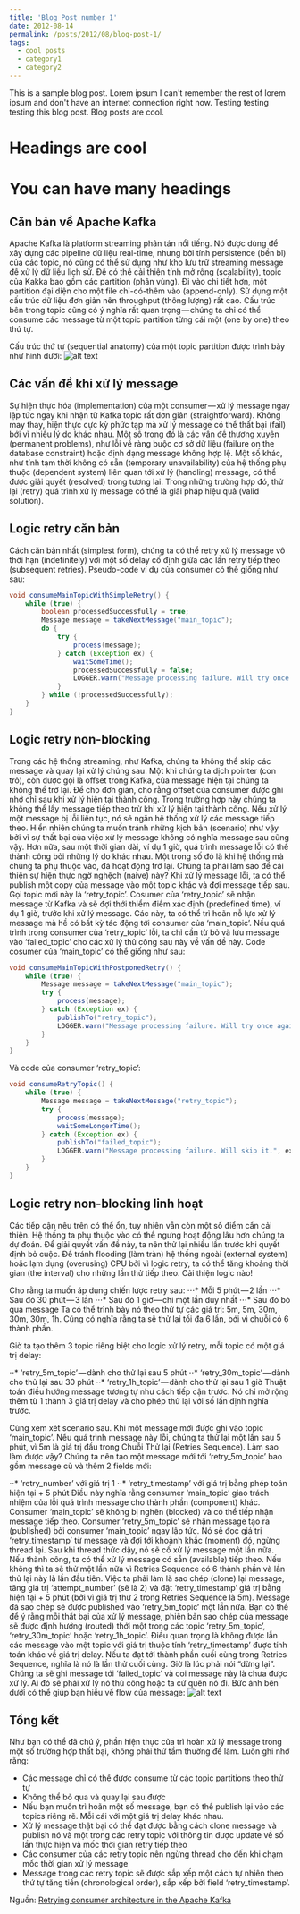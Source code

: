 ```yaml
---
title: 'Blog Post number 1'
date: 2012-08-14
permalink: /posts/2012/08/blog-post-1/
tags:
  - cool posts
  - category1
  - category2
---
```


This is a sample blog post. Lorem ipsum I can't remember the rest of lorem ipsum and don't have an internet connection right now. Testing testing testing this blog post. Blog posts are cool.

Headings are cool
======

You can have many headings
======

Căn bản về Apache Kafka
------
Apache Kafka là platform streaming phân tán nổi tiếng. Nó được dùng để xây dựng các pipeline dữ liệu real-time, nhưng bởi tính persistence (bền bỉ) của các topic, nó cũng có thể sử dụng như kho lưu trữ streaming message để xử lý dữ liệu lịch sử. Để có thể cải thiện tính mở rộng (scalability), topic của Kakka bao gồm các partition (phân vùng). Đi vào chi tiết hơn, một partition đại diện cho một file chỉ-có-thêm vào (append-only). Sử dụng một cấu trúc dữ liệu đơn giản nên throughput (thông lượng) rất cao. Cấu trúc bên trong topic cũng có ý nghĩa rất quan trọng — chúng ta chỉ có thể consume các message từ một topic partition từng cái một (one by one) theo thứ tự.

Cấu trúc thứ tự (sequential anatomy) của một topic partition được trình bày như hình dưới:
![alt text](https://images.viblo.asia/b0692825-2554-47c1-8c40-0444964c85eb.png "Logo Title Text 1")

Các vấn đề khi xử lý message
------
Sự hiện thực hóa (implementation) của một consumer — xử lý message ngay lập tức ngay khi nhận từ Kafka topic rất đơn giản (straightforward). Không may thay, hiện thực cực kỳ phức tạp mà xử lý message có thể thất bại (fail) bới vì nhiều lý do khác nhau. Một số trong đó là các vấn đề thương xuyên (permanent problems), như lỗi về ràng buộc cơ sở dữ liệu (failure on the database constraint) hoặc định dạng message không hợp lệ. Một số khác, như tính tạm thời không có sẵn (temporary unavailability) của hệ thống phụ thuộc (dependent system) liên quan tới xử lý (handling) message, có thể được giải quyết (resolved) trong tương lai. Trong những trường hợp đó, thử lại (retry) quá trình xử lý message có thể là giải pháp hiệu quả (valid solution).

Logic retry căn bản
------
Cách căn bản nhất (simplest form), chúng ta có thể retry xử lý message vô thời hạn (indefinitely) với một số delay cố định giữa các lần retry tiếp theo (subsequent retries). Pseudo-code ví dụ của consumer có thể giống như sau:
```java
void consumeMainTopicWithSimpleRetry() {
    while (true) {
        boolean processedSuccessfully = true;
        Message message = takeNextMessage("main_topic");
        do {
            try {
                process(message);
            } catch (Exception ex) {
                waitSomeTime();
                processedSuccessfully = false;
                LOGGER.warn("Message processing failure. Will try once again.", ex);
            }
        } while (!processedSuccessfully);
    }
}
```
Logic retry non-blocking
------
Trong các hệ thống streaming, như Kafka, chúng ta không thể skip các message và quay lại xử lý chúng sau. Một khi chúng ta dịch pointer (con trỏ), còn được gọi là offset trong Kafka, của message hiện tại chúng ta không thể trở lại. Để cho đơn giản, cho rằng offset của consumer được ghi nhớ chỉ sau khi xử lý hiện tại thành công. Trong trường hợp này chúng ta không thể lấy message tiếp theo trừ khi xử lý hiện tại thành công. Nếu xử lý một message bị lỗi liên tục, nó sẽ ngăn hệ thống xử lý các message tiếp theo. Hiển nhiên chúng ta muốn tránh những kịch bản (scenario) như vậy bởi vì sự thất bại của việc xử lý message không có nghĩa message sau cũng vậy. Hơn nữa, sau một thời gian dài, ví dụ 1 giờ, quá trình message lỗi có thể thành công bởi những lý do khác nhau. Một trong số đó là khi hệ thống mà chúng ta phụ thuộc vào, đã hoạt động trở lại. Chúng ta phải làm sao để cải thiện sự hiện thực ngờ nghệch (naive) này? Khi xử lý message lỗi, ta có thể publish một copy của message vào một topic khác và đợi message tiếp sau. Gọi topic mới này là ‘retry_topic’. Cosumer của ‘retry_topic’ sẽ nhận message từ Kafka và sẽ đợi thới thiểm điểm xác định (predefined time), ví dụ 1 giờ, trước khi xử lý message. Các này, ta có thể trì hoãn nỗ lực xử lý message mà hề có bất kỳ tác động tới consumer của ‘main_topic’. Nếu quá trình trong consumer của ‘retry_topic’ lỗi, ta chỉ cần từ bỏ và lưu message vào ‘failed_topic’ cho các xử lý thủ công sau này về vấn đề này. Code cosumer của ‘main_topic’ có thể giống như sau:

```java
void consumeMainTopicWithPostponedRetry() {
    while (true) {
        Message message = takeNextMessage("main_topic");
        try {
            process(message);
        } catch (Exception ex) {
            publishTo("retry_topic");
            LOGGER.warn("Message processing failure. Will try once again in the future.", ex);
        }
    }
}
```

Và code của consumer ‘retry_topic’:
```java
void consumeRetryTopic() {
    while (true) {
        Message message = takeNextMessage("retry_topic");
        try {
            process(message);
            waitSomeLongerTime();
        } catch (Exception ex) {
            publishTo("failed_topic");
            LOGGER.warn("Message processing failure. Will skip it.", ex);
        }
    }
}
```

Logic retry non-blocking linh hoạt
------
Các tiếp cận nêu trên có thể ổn, tuy nhiên vẫn còn một số điểm cần cải thiện. Hệ thống ta phụ thuộc vào có thể ngưng hoạt động lâu hơn chúng ta dự đoán. Để giải quyết vấn đề này, ta nên thử lại nhiều lần trước khi quyết định bỏ cuộc. Để tránh flooding (làm tràn) hệ thống ngoài (external system) hoặc lạm dụng (overusing) CPU bởi vì logic retry, ta có thể tăng khoảng thời gian (the interval) cho những lần thử tiếp theo. Cải thiện logic nào!

Cho rằng ta muốn áp dụng chiến lược retry sau:
⋅⋅⋅* Mỗi 5 phút — 2 lần
⋅⋅⋅* Sau đó 30 phút — 3 lần
⋅⋅⋅* Sau đó 1 giờ — chỉ một lần duy nhất
⋅⋅⋅* Sau đó bỏ qua message Ta có thể trình bày nó theo thứ tự các giá trị: 5m, 5m, 30m, 30m, 30m, 1h. Cũng có nghĩa rằng ta sẽ thử lại tối đa 6 lần, bới vì chuỗi có 6 thành phần.

Giờ ta tạo thêm 3 topic riêng biệt cho logic xử lý retry, mỗi topic có một giá trị delay:

⋅⋅* ‘retry_5m_topic’ — dành cho thử lại sau 5 phút
⋅⋅* ‘retry_30m_topic’ — dành cho thử lại sau 30 phút
⋅⋅* ‘retry_1h_topic’ — dành cho thử lại sau 1 giờ Thuật toán điều hướng message tương tự như cách tiếp cận trước. Nó chỉ mở rộng thêm từ 1 thành 3 giá trị delay và cho phép thử lại với số lần định nghĩa trước.

Cùng xem xét scenario sau. Khi một message mới được ghi vào topic ‘main_topic’. Nếu quá trình message này lỗi, chúng ta thử lại một lần sau 5 phút, vì 5m là giá trị đầu trong Chuỗi Thử lại (Retries Sequence). Làm sao làm được vậy? Chúng ta nên tạo một message mới tới ‘retry_5m_topic’ bao gồm message cũ và thêm 2 fields mới:

⋅⋅* ‘retry_number’ với giá trị 1
⋅⋅* ‘retry_timestamp’ với giá trị bằng phép toán hiện tại + 5 phút Điều này nghĩa rằng consumer ‘main_topic’ giao trách nhiệm của lỗi quá trình message cho thành phần (component) khác. Consumer ‘main_topic’ sẽ không bị nghẽn (blocked) và có thể tiếp nhận message tiếp theo. Consumer ‘retry_5m_topic’ sẽ nhận message tạo ra (published) bởi consumer ‘main_topic’ ngay lập tức. Nó sẽ đọc giá trị ‘retry_timestamp’ từ message và đợi tới khoảnh khắc (moment) đó, ngừng thread lại. Sau khi thread thức dậy, nó sẽ cố xử lý message một lần nữa. Nếu thành công, ta có thể xử lý message có sẵn (available) tiếp theo. Nếu không thì ta sẽ thử một lần nữa vì Retries Sequence có 6 thành phần và lần thử lại này là lần đầu tiên. Việc ta phải làm là sao chép (clone) lại message, tăng giá trị ‘attempt_number’ (sẽ là 2) và đặt ‘retry_timestamp’ giá trị bằng hiện tại + 5 phút (bởi vì giá trị thứ 2 trong Retries Sequence là 5m). Message đã sao chép sẽ được published vào ‘retry_5m_topic‘ một lần nữa. Bạn có thể để ý rằng mỗi thất bại của xử lý message, phiên bản sao chép của message sẽ được định hướng (routed) thới một trong các topic ‘retry_5m_topic’, ‘retry_30m_topic’ hoặc ‘retry_1h_topic’. Điều quan trọng là không được lẫn các message vào một topic với giá trị thuộc tính ‘retry_timestamp’ được tính toán khác về giá trị delay. Nếu ta đạt tới thành phần cuối cùng trong Retries Sequence, nghĩa là nó là lần thử cuối cùng. Giờ là lúc phải nói “dừng lại”. Chúng ta sẽ ghi message tới ‘failed_topic’ và coi message này là chưa được xử lý. Ai đó sẽ phải xử lý nó thủ công hoặc ta cứ quên nó đi. Bức ảnh bên dưới có thể giúp bạn hiểu về flow của message: 
![alt text](https://images.viblo.asia/878de8a9-e27a-4c96-bb19-5a5a551fe3de.png "Logo Title Text 1")

Tổng kết
------

Như bạn có thể đã chú ý, phần hiện thực của trì hoàn xử lý message trong một số trường hợp thất bại, không phải thứ tầm thường để làm. Luôn ghi nhớ rằng:

* Các message chỉ có thể được consume từ các topic partitions theo thử tự
* Không thể bỏ qua và quay lại sau được
* Nếu bạn muốn trì hoãn một số message, bạn có thể publish lại vào các topics riêng rẽ. Mỗi cái với một giá trị delay khác nhau.
* Xử lý message thật bại có thể đạt được bằng cách clone message và publish nó và một trong các retry topic với thông tin được update về số lần thực hiện và mốc thời gian retry tiếp theo
* Các consumer của các retry topic nên ngừng thread cho đến khi chạm mốc thời gian xử lý message
* Message trong các retry topic sẽ được sắp xếp một cách tự nhiên theo thứ tự tăng tiến (chronological order), sắp xếp bởi field ‘retry_timestamp’.

Nguồn: [Retrying consumer architecture in the Apache Kafka](https://blog.pragmatists.com/retrying-consumer-architecture-in-the-apache-kafka-939ac4cb851a)




